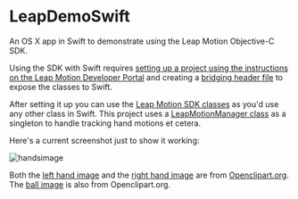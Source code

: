 LeapDemoSwift
=============

An OS X app in Swift to demonstrate using the Leap Motion Objective-C SDK.

Using the SDK with Swift requires [setting up a project using the instructions on the Leap Motion Developer Portal](https://developer.leapmotion.com/documentation/objc/devguide/Project_Setup.html) and creating a [bridging header file](https://github.com/kellyi/LeapDemoSwift/blob/master/LeapDemoSwift/LeapDemoSwift-Bridging-Header.h) to expose the classes to Swift.

After setting it up you can use the [Leap Motion SDK classes](https://developer.leapmotion.com/documentation/objc/api/Leap_Classes.html) as you'd use any other class in Swift. This project uses a [LeapMotionManager class](https://github.com/kellyi/LeapDemoSwift/blob/master/LeapDemoSwift/LeapMotionManager.swift) as a singleton to handle tracking hand motions et cetera.

Here's a current screenshot just to show it working:

![handsimage](https://github.com/kellyi/LeapDemoSwift/blob/master/hands.gif)

Both the [left hand image](https://openclipart.org/detail/167378/raised-hand-in-silhouette) and the [right hand image](https://openclipart.org/detail/167377/raised-hand-in-silhouette) are from [Openclipart.org](https://openclipart.org/). The [ball image](https://openclipart.org/detail/22102/tennis-ball) is also from Openclipart.org.

